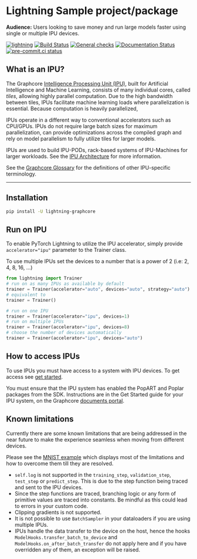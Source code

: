 # Lightning Sample project/package

**Audience:** Users looking to save money and run large models faster using single or multiple IPU devices.

[![lightning](https://img.shields.io/badge/-Lightning_2.0+-792ee5?logo=pytorchlightning&logoColor=white)](https://lightning.ai/)
[![Build Status](https://dev.azure.com/Lightning-AI/compatibility/_apis/build/status%2Faccelerators%2FLightning-AI.lightning-Graphcore?branchName=main)](https://dev.azure.com/Lightning-AI/compatibility/_build/latest?definitionId=48&branchName=main)
[![General checks](https://github.com/Lightning-AI/lightning-graphcore/actions/workflows/ci-checks.yml/badge.svg?event=push)](https://github.com/Lightning-AI/lightning-graphcore/actions/workflows/ci-checks.yml)
[![Documentation Status](https://readthedocs.org/projects/lightning-graphcore/badge/?version=latest)](https://lightning-graphcore.readthedocs.io/en/latest/?badge=latest)
[![pre-commit.ci status](https://results.pre-commit.ci/badge/github/Lightning-AI/lightning-graphcore/main.svg?badge_token=mqheL1-cTn-280Vx4cJUdg)](https://results.pre-commit.ci/latest/github/Lightning-AI/lightning-graphcore/main?badge_token=mqheL1-cTn-280Vx4cJUdg)

## What is an IPU?

The Graphcore [Intelligence Processing Unit (IPU)](https://www.graphcore.ai/products/ipu), built for Artificial Intelligence and Machine Learning, consists of many individual cores, called *tiles*, allowing highly parallel computation. Due to the high bandwidth between tiles, IPUs facilitate machine learning loads where parallelization is essential. Because computation is heavily parallelized,

IPUs operate in a different way to conventional accelerators such as CPU/GPUs. IPUs do not require large batch sizes for maximum parallelization, can provide optimizations across the compiled graph and rely on model parallelism to fully utilize tiles for larger models.

IPUs are used to build IPU-PODs, rack-based systems of IPU-Machines for larger workloads. See the [IPU Architecture](https://www.graphcore.ai/products/ipu) for more information.

See the [Graphcore Glossary](https://docs.graphcore.ai/projects/graphcore-glossary/) for the definitions of other IPU-specific terminology.

______________________________________________________________________

## Installation

```bash
pip install -U lightning-graphcore
```

## Run on IPU

To enable PyTorch Lightning to utilize the IPU accelerator, simply provide `accelerator="ipu"` parameter to the Trainer class.

To use multiple IPUs set the devices to a number that is a power of 2 (i.e: 2, 4, 8, 16, ...)

```py
from lightning import Trainer
# run on as many IPUs as available by default
trainer = Trainer(accelerator="auto", devices="auto", strategy="auto")
# equivalent to
trainer = Trainer()

# run on one IPU
trainer = Trainer(accelerator="ipu", devices=1)
# run on multiple IPUs
trainer = Trainer(accelerator="ipu", devices=8)
# choose the number of devices automatically
trainer = Trainer(accelerator="ipu", devices="auto")
```

## How to access IPUs

To use IPUs you must have access to a system with IPU devices. To get access see [get started](https://www.graphcore.ai/getstarted).

You must ensure that the IPU system has enabled the PopART and Poplar packages from the SDK. Instructions are in the Get Started guide for your IPU system, on the Graphcore [documents portal](https://docs.graphcore.ai/page/getting-started.html).

## Known limitations

Currently there are some known limitations that are being addressed in the near future to make the experience seamless when moving from different devices.

Please see the [MNIST example](https://github.com/Lightning-AI/lightning/blob/master/examples/pytorch/ipu/mnist_sample.py) which displays most of the limitations and how to overcome them till they are resolved.

- `self.log` is not supported in the `training_step`, `validation_step`, `test_step` or `predict_step`. This is due to the step function being traced and sent to the IPU devices.
- Since the step functions are traced, branching logic or any form of primitive values are traced into constants. Be mindful as this could lead to errors in your custom code.
- Clipping gradients is not supported.
- It is not possible to use `BatchSampler` in your dataloaders if you are using multiple IPUs.
- IPUs handle the data transfer to the device on the host, hence the hooks `ModelHooks.transfer_batch_to_device` and `ModelHooks.on_after_batch_transfer` do not apply here and if you have overridden any of them, an exception will be raised.
